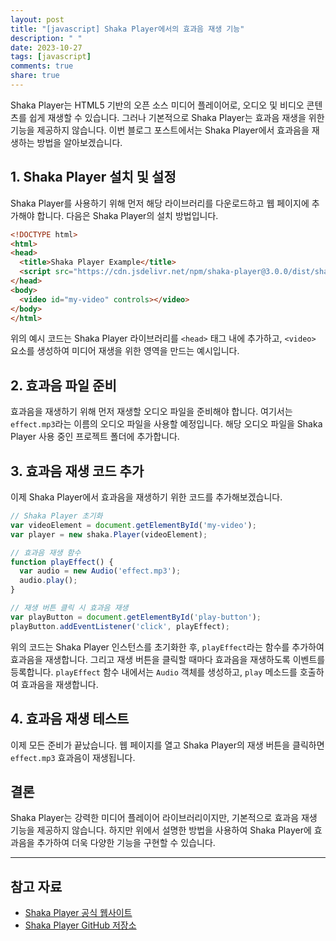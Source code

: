 ```yaml
---
layout: post
title: "[javascript] Shaka Player에서의 효과음 재생 기능"
description: " "
date: 2023-10-27
tags: [javascript]
comments: true
share: true
---
```


Shaka Player는 HTML5 기반의 오픈 소스 미디어 플레이어로, 오디오 및 비디오 콘텐츠를 쉽게 재생할 수 있습니다. 그러나 기본적으로 Shaka Player는 효과음 재생을 위한 기능을 제공하지 않습니다. 이번 블로그 포스트에서는 Shaka Player에서 효과음을 재생하는 방법을 알아보겠습니다.

## 1. Shaka Player 설치 및 설정

Shaka Player를 사용하기 위해 먼저 해당 라이브러리를 다운로드하고 웹 페이지에 추가해야 합니다. 다음은 Shaka Player의 설치 방법입니다.

```html
<!DOCTYPE html>
<html>
<head>
  <title>Shaka Player Example</title>
  <script src="https://cdn.jsdelivr.net/npm/shaka-player@3.0.0/dist/shaka-player.ui.js"></script>
</head>
<body>
  <video id="my-video" controls></video>
</body>
</html>
```

위의 예시 코드는 Shaka Player 라이브러리를 `<head>` 태그 내에 추가하고, `<video>` 요소를 생성하여 미디어 재생을 위한 영역을 만드는 예시입니다.

## 2. 효과음 파일 준비

효과음을 재생하기 위해 먼저 재생할 오디오 파일을 준비해야 합니다. 여기서는 `effect.mp3`라는 이름의 오디오 파일을 사용할 예정입니다. 해당 오디오 파일을 Shaka Player 사용 중인 프로젝트 폴더에 추가합니다.

## 3. 효과음 재생 코드 추가

이제 Shaka Player에서 효과음을 재생하기 위한 코드를 추가해보겠습니다. 

```javascript
// Shaka Player 초기화
var videoElement = document.getElementById('my-video');
var player = new shaka.Player(videoElement);

// 효과음 재생 함수
function playEffect() {
  var audio = new Audio('effect.mp3');
  audio.play();
}

// 재생 버튼 클릭 시 효과음 재생
var playButton = document.getElementById('play-button');
playButton.addEventListener('click', playEffect);
```

위의 코드는 Shaka Player 인스턴스를 초기화한 후, `playEffect`라는 함수를 추가하여 효과음을 재생합니다. 그리고 재생 버튼을 클릭할 때마다 효과음을 재생하도록 이벤트를 등록합니다. `playEffect` 함수 내에서는 `Audio` 객체를 생성하고, `play` 메소드를 호출하여 효과음을 재생합니다.

## 4. 효과음 재생 테스트

이제 모든 준비가 끝났습니다. 웹 페이지를 열고 Shaka Player의 재생 버튼을 클릭하면 `effect.mp3` 효과음이 재생됩니다.

## 결론

Shaka Player는 강력한 미디어 플레이어 라이브러리이지만, 기본적으로 효과음 재생 기능을 제공하지 않습니다. 하지만 위에서 설명한 방법을 사용하여 Shaka Player에 효과음을 추가하여 더욱 다양한 기능을 구현할 수 있습니다.

---

## 참고 자료

- [Shaka Player 공식 웹사이트](https://shaka-player-demo.appspot.com/docs/api/tutorial-basic-usage.html)
- [Shaka Player GitHub 저장소](https://github.com/google/shaka-player)